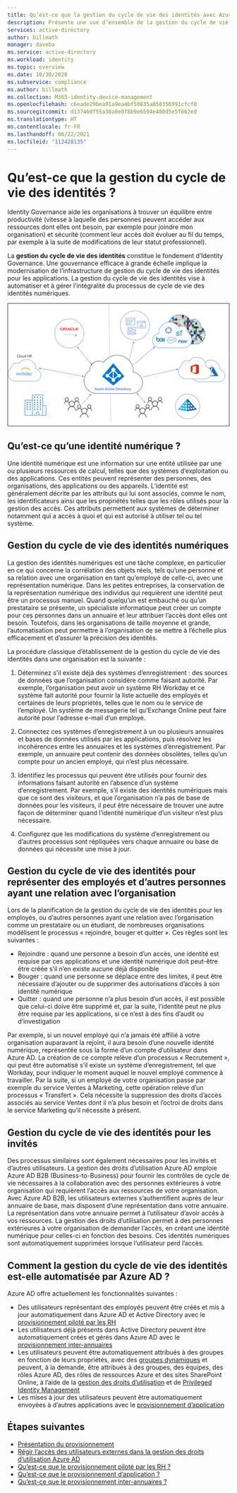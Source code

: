 ```yaml
---
title: Qu’est-ce que la gestion du cycle de vie des identités avec Azure Active Directory ? | Microsoft Docs
description: Présente une vue d’ensemble de la gestion du cycle de vie des identités.
services: active-directory
author: billmath
manager: daveba
ms.service: active-directory
ms.workload: identity
ms.topic: overview
ms.date: 10/30/2020
ms.subservice: compliance
ms.author: billmath
ms.collection: M365-identity-device-management
ms.openlocfilehash: c6eade29bea91a9ea4bf50835a050356991cfcf0
ms.sourcegitcommit: d137460f55a38a0e8f8b9e6594e480d5e5f662ed
ms.translationtype: HT
ms.contentlocale: fr-FR
ms.lasthandoff: 06/22/2021
ms.locfileid: "112428135"
---
```

# <a name="what-is-identity-lifecycle-management"></a>Qu’est-ce que la gestion du cycle de vie des identités ?

Identity Governance aide les organisations à trouver un équilibre entre productivité (vitesse à laquelle des personnes peuvent accéder aux ressources dont elles ont besoin, par exemple pour joindre mon organisation) et sécurité (comment leur accès doit évoluer au fil du temps, par exemple à la suite de modifications de leur statut professionnel).

La **gestion du cycle de vie des identités** constitue le fondement d’Identity Governance. Une gouvernance efficace à grande échelle implique la modernisation de l’infrastructure de gestion du cycle de vie des identités pour les applications. La gestion du cycle de vie des identités vise à automatiser et à gérer l’intégralité du processus de cycle de vie des identités numériques. 

![provisionnement cloud](media/what-is-provisioning/cloud-1.png)

## <a name="what-is-a-digital-identity"></a>Qu’est-ce qu’une identité numérique ?

Une identité numérique est une information sur une entité utilisée par une ou plusieurs ressources de calcul, telles que des systèmes d’exploitation ou des applications. Ces entités peuvent représenter des personnes, des organisations, des applications ou des appareils.  L’identité est généralement décrite par les attributs qui lui sont associés, comme le nom, les identificateurs ainsi que les propriétés telles que les rôles utilisés pour la gestion des accès.  Ces attributs permettent aux systèmes de déterminer notamment qui a accès à quoi et qui est autorisé à utiliser tel ou tel système.  

## <a name="managing-the-lifecycle-of-digital-identities"></a>Gestion du cycle de vie des identités numériques

La gestion des identités numériques est une tâche complexe, en particulier en ce qui concerne la corrélation des objets réels, tels qu’une personne et sa relation avec une organisation en tant qu’employé de celle-ci, avec une représentation numérique.    Dans les petites entreprises, la conservation de la représentation numérique des individus qui requièrent une identité peut être un processus manuel. Quand quelqu’un est embauché ou qu’un prestataire se présente, un spécialiste informatique peut créer un compte pour ces personnes dans un annuaire et leur attribuer l’accès dont elles ont besoin.  Toutefois, dans les organisations de taille moyenne et grande, l’automatisation peut permettre à l’organisation de se mettre à l’échelle plus efficacement et d’assurer la précision des identités.

La procédure classique d’établissement de la gestion du cycle de vie des identités dans une organisation est la suivante :

1. Déterminez s’il existe déjà des systèmes d’enregistrement : des sources de données que l’organisation considère comme faisant autorité.  Par exemple, l’organisation peut avoir un système RH Workday et ce système fait autorité pour fournir la liste actuelle des employés et certaines de leurs propriétés, telles que le nom ou le service de l’employé.  Un système de messagerie tel qu’Exchange Online peut faire autorité pour l’adresse e-mail d’un employé.

2. Connectez ces systèmes d’enregistrement à un ou plusieurs annuaires et bases de données utilisés par les applications, puis résolvez les incohérences entre les annuaires et les systèmes d’enregistrement. Par exemple, un annuaire peut contenir des données obsolètes, telles qu’un compte pour un ancien employé, qui n’est plus nécessaire. 

3. Identifiez les processus qui peuvent être utilisés pour fournir des informations faisant autorité en l’absence d’un système d’enregistrement.  Par exemple, s’il existe des identités numériques mais que ce sont des visiteurs, et que l’organisation n’a pas de base de données pour les visiteurs, il peut être nécessaire de trouver une autre façon de déterminer quand l’identité numérique d’un visiteur n’est plus nécessaire.

4. Configurez que les modifications du système d’enregistrement ou d’autres processus sont répliquées vers chaque annuaire ou base de données qui nécessite une mise à jour.

## <a name="identity-lifecycle-management-for-representing-employees-and-other-individuals-with-an-organizational-relationship"></a>Gestion du cycle de vie des identités pour représenter des employés et d’autres personnes ayant une relation avec l’organisation

Lors de la planification de la gestion du cycle de vie des identités pour les employés, ou d’autres personnes ayant une relation avec l’organisation comme un prestataire ou un étudiant, de nombreuses organisations modélisent le processus « rejoindre, bouger et quitter ».  Ces règles sont les suivantes :
    
   - Rejoindre : quand une personne a besoin d’un accès, une identité est requise par ces applications et une identité numérique doit peut-être être créée s’il n’en existe aucune déjà disponible
   - Bouger : quand une personne se déplace entre des limites, il peut être nécessaire d’ajouter ou de supprimer des autorisations d’accès à son identité numérique
   - Quitter : quand une personne n’a plus besoin d’un accès, il est possible que celui-ci doive être supprimé et, par la suite, l’identité peut ne plus être requise par les applications, si ce n’est à des fins d’audit ou d’investigation

Par exemple, si un nouvel employé qui n’a jamais été affilié à votre organisation auparavant la rejoint, il aura besoin d’une nouvelle identité numérique, représentée sous la forme d’un compte d’utilisateur dans Azure AD.  La création de ce compte relève d’un processus « Recrutement », qui peut être automatisé s’il existe un système d’enregistrement, tel que Workday, pour indiquer le moment auquel le nouvel employé commence à travailler.  Par la suite, si un employé de votre organisation passe par exemple du service Ventes à Marketing, cette opération relève d’un processus « Transfert ».  Cela nécessite la suppression des droits d’accès associés au service Ventes dont il n’a plus besoin et l’octroi de droits dans le service Marketing qu’il nécessite à présent.

## <a name="identity-lifecycle-management-for-guests"></a>Gestion du cycle de vie des identités pour les invités

Des processus similaires sont également nécessaires pour les invités et d’autres utilisateurs.  La gestion des droits d’utilisation Azure AD emploie Azure AD B2B (Business-to-Business) pour fournir les contrôles de cycle de vie nécessaires à la collaboration avec des personnes extérieures à votre organisation qui requièrent l’accès aux ressources de votre organisation. Avec Azure AD B2B, les utilisateurs externes s’authentifient auprès de leur annuaire de base, mais disposent d’une représentation dans votre annuaire. La représentation dans votre annuaire permet à l’utilisateur d’avoir accès à vos ressources.  La gestion des droits d’utilisation permet à des personnes extérieures à votre organisation de demander l’accès, en créant une identité numérique pour celles-ci en fonction des besoins. Ces identités numériques sont automatiquement supprimées lorsque l’utilisateur perd l’accès.  

## <a name="how-does-azure-ad-automate-identity-lifecycle-management"></a>Comment la gestion du cycle de vie des identités est-elle automatisée par Azure AD ?

Azure AD offre actuellement les fonctionnalités suivantes :

* Des utilisateurs représentant des employés peuvent être créés et mis à jour automatiquement dans Azure AD et Active Directory avec le [provisionnement piloté par les RH](what-is-hr-driven-provisioning.md)
* Les utilisateurs déjà présents dans Active Directory peuvent être automatiquement créés et gérés dans Azure AD avec le [provisionnement inter-annuaires](what-is-inter-directory-provisioning.md)
* Les utilisateurs peuvent être automatiquement attribués à des groupes en fonction de leurs propriétés, avec des [groupes dynamiques](../external-identities/use-dynamic-groups.md#what-are-dynamic-groups) et peuvent, à la demande, être attribués à des groupes, des équipes, des rôles Azure AD, des rôles de ressources Azure et des sites SharePoint Online, à l’aide de la [gestion des droits d’utilisation](entitlement-management-scenarios.md) et de [Privileged Identity Management](../privileged-identity-management/pim-configure.md)
* Les mises à jour des utilisateurs peuvent être automatiquement envoyées à d’autres applications avec le [provisionnement d’application](what-is-app-provisioning.md)

## <a name="next-steps"></a>Étapes suivantes 

- [Présentation du provisionnement](what-is-provisioning.md)
- [Régir l’accès des utilisateurs externes dans la gestion des droits d’utilisation Azure AD](./entitlement-management-external-users.md)
- [Qu’est-ce que le provisionnement piloté par les RH ?](what-is-hr-driven-provisioning.md)
- [Qu’est-ce que le provisionnement d’application ?](what-is-app-provisioning.md)
- [Qu’est-ce que le provisionnement inter-annuaires ?](what-is-inter-directory-provisioning.md)